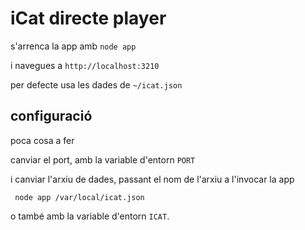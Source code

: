 # iCat directe player

s'arrenca la app amb `node app`

i navegues a `http://localhost:3210`

per defecte usa les dades de `~/icat.json`

## configuració

poca cosa a fer

canviar el port, amb la variable d'entorn `PORT`

i canviar l'arxiu de dades, passant el nom de l'arxiu
a l'invocar la app  

     node app /var/local/icat.json
     
o també amb la variable d'entorn `ICAT`.


